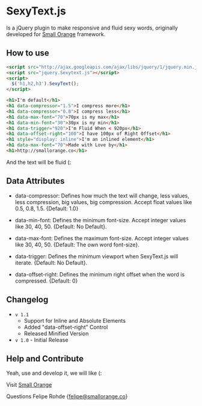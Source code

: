 # SexyText.js
Is a jQuery plugin to make responsive and fluid sexy words, originally developed for [Small Orange](http://smallorange.co) framework.

## How to use

```html
<script src="http://ajax.googleapis.com/ajax/libs/jquery/1/jquery.min.js"></script>
<script src="jquery.Sexytext.js"></script>
<script>
  $('h1,h2,h3').SexyText();
</script>

<h1>I'm default</h1>
<h1 data-compressor="1.5">I compress more</h1>
<h1 data-compressor="0.8">I compress less</h1>
<h1 data-max-font="70">70px is my max</h1>
<h1 data-min-font="30">30px is my min</h1>
<h1 data-trigger="920">I'm Fluid When < 920px</h1>
<h1 data-offset-right="100">I have 100px of Right Offset</h1>
<h1 style="display: inline">I'm an inlined element</h1>
<h1 data-max-font="70">Made with Love by</h1>
<h1>http://smallorange.co</h1>
```

And the text will be fluid (:

## Data Attributes
- data-compressor: Defines how much the text will change, less values, less compression, big values, big compression. Accept float values like 0.5, 0.8, 1.5. {Default: 1.0}

- data-min-font: Defines the minimum font-size. Accept integer values like 30, 40, 50. {Default: No Default}.

- data-max-font: Defines the maximum font-size. Accept integer values like 30, 40, 50. {Default: The own word font-size}.

- data-trigger: Defines the minimum viewport when SexyText.js will iterate. {Default: No Default}.

- data-offset-right: Defines the minimum right offset when the word is compressed. {Default: 0}

## Changelog
* `v 1.1` 
	* Support for Inline and Absolute Elements
	* Added "data-offset-right" Control
	* Released Minified Version
* `v 1.0` - Initial Release

## Help and Contribute
Yeah, use and develop it, we will like (:

Visit [Small Orange](http://smallorange.co)

Questions Felipe Rohde {felipe@smallorange.co}
